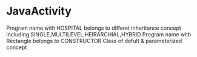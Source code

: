 # JavaActivity
Program name with  HOSPITAL belongs to differet inheritance concept  including  SINGLE,MULTILEVEL,HEIRARCHIAL,HYBRID
Program name with Rectangle belongs  to CONSTRUCTOR Class of defult  & parameterized concept
